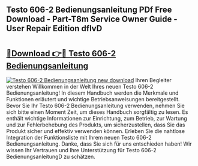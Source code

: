 ## Testo 606-2 Bedienungsanleitung PDf Free Download - Part-T8m Service Owner Guide - User Repair Edition dflvD

# <h2><a href="http://df4cch.blite.top/?on=Testo+606-2+Bedienungsanleitung">🔗Download 👉🔴 Testo 606-2 Bedienungsanleitung</a></h2>

[![Testo 606-2 Bedienungsanleitung new download](https://i.imgur.com/lujVjoI.png)](http://df4cch.blite.top/?on=Testo+606-2+Bedienungsanleitung)
Ihren Begleiter verstehen Willkommen in der Welt Ihres neuen Testo 606-2 Bedienungsanleitung! In diesem Handbuch werden die Merkmale und Funktionen erläutert und wichtige Betriebsanweisungen bereitgestellt. Bevor Sie Ihr Testo 606-2 Bedienungsanleitung verwenden, nehmen Sie sich bitte einen Moment Zeit, um dieses Handbuch sorgfältig zu lesen. Es enthält wichtige Informationen zur Einrichtung, zum Betrieb, zur Wartung und zur Fehlerbehebung des Produkts, um sicherzustellen, dass Sie das Produkt sicher und effektiv verwenden können. Erleben Sie die nahtlose Integration der Funktionsliste mit Ihrem neuen Testo 606-2 Bedienungsanleitung. Danke, dass Sie sich für uns entschieden haben! Wir wissen Ihr Vertrauen und Ihre Unterstützung für Testo 606-2 BedienungsanleitungD zu schätzen.
